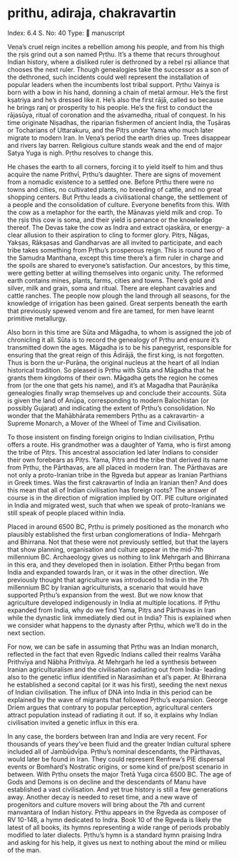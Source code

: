 # prithu, adiraja, chakravartin

Index: 6.4
S. No: 40
Type: 📑 manuscript

Veṇa’s cruel reign incites a rebellion among his people, and from his thigh the ṛṣis grind out a son named Pṛthu. It’s a theme that recurs throughout Indian history, where a disliked ruler is dethroned by a rebel ṛṣi alliance that chooses the next ruler. Though genealogies take the successor as a son of the dethroned, such incidents could well represent the installation of popular leaders when the incumbents lost tribal support. Pṛthu Vainya is born with a bow in his hand, donning a chain of metal armour. He’s the first kṣatriya and he’s dressed like it. He’s also the first rājā, called so because he brings ranj or prosperity to his people. He’s the first to conduct the rājasūya, ritual of coronation and the aśvamedha, ritual of conquest. In his time originate Niṣadhas, the riparian fishermen of ancient India, the Tuṣāras or Tocharians of Uttarakuru, and the Pitṛs under Yama who much later migrate to modern Iran. In Veṇa’s period the earth dries up. Trees disappear and rivers lay barren. Religious culture stands weak and the end of major Satya Yuga is nigh. Pṛthu resolves to change this.

He chases the earth to all corners, forcing it to yield itself to him and thus acquire the name Prithvī, Pṛthu’s daughter. There are signs of movement from a nomadic existence to a settled one. Before Pṛthu there were no towns and cities, no cultivated plants, no breeding of cattle, and no great shopping centers. But Pṛthu leads a civilisational change, the settlement of a people and the consolidation of culture. Everyone benefits from this. With the cow as a metaphor for the earth, the Mānavas yield milk and crop. To the ṛṣis this cow is soma, and their yield is penance or the knowledge thereof. The Devas take the cow as Indra and extract ojaskāra, or energy- a clear allusion to their aspiration to cling to former glory. Pitṛs, Nāgas, Yakṣas, Rākṣasas and Gandharvas are all invited to participate, and each tribe takes something from Pṛthu’s prosperous reign. This is round two of the Samudra Manthana, except this time there’s a firm ruler in charge and the spoils are shared to everyone’s satisfaction. Our ancestors, by this time, were getting better at willing themselves into organic unity. The reformed earth contains mines, plants, farms, cities and towns. There’s gold and silver, milk and grain, soma and ritual. There are elephant cavalries and cattle ranches. The people now plough the land through all seasons, for the knowledge of irrigation has been gained. Great serpents beneath the earth that previously spewed venom and fire are tamed, for men have learnt primitive metallurgy.

Also born in this time are Sūta and Māgadha, to whom is assigned the job of chronicling it all. Sūta is to record the genealogy of Pṛthu and ensure it’s transmitted down the ages. Māgadha is to be his panegyrist, responsible for ensuring that the great reign of this Ādirājā, the first king, is not forgotten. Thus is born the ur-Purāṇa, the original nucleus at the heart of all Indian historical tradition. So pleased is Pṛthu with Sūta and Māgadha that he grants them kingdoms of their own. Māgadha gets the region he comes from (or the one that gets his name), and it’s at Magadha that Paurāṇika genealogies finally wrap themselves up and conclude their accounts. Sūta is given the land of Anūpa, corresponding to modern Balochistan (or possibly Gujarat) and indicating the extent of Pṛthu’s consolidation. No wonder that the Mahābhārata remembers Pṛthu as a cakravartin- a Supreme Monarch, a Mover of the Wheel of Time and Civilisation.

To those insistent on finding foreign origins to Indian civilisation, Pṛthu offers a route. His grandmother was a daughter of Yama, who is first among the tribe of Pitṛs. This ancestral association led later Indians to consider their own forebears as Pitṛs. Yama, Pitṛs and the tribe that derived its name from Pṛthu, the Pārthavas, are all placed in modern Iran. The Pārthavas are not only a proto-Iranian tribe in the Ṛgveda but appear as Iranian Parthians in Greek times. Was the first cakravartin of India an Iranian then? And does this mean that all of Indian civilisation has foreign roots? The answer of course is in the direction of migration implied by OIT. PIE culture originated in India and migrated west, such that when we speak of proto-Iranians we still speak of people placed within India.

Placed in around 6500 BC, Pṛthu is primely positioned as the monarch who plausibly established the first urban conglomerations of India- Mehrgarh and Bhirrana. Not that these were not previously settled, but that the layers that show planning, organisation and culture appear in the mid-7th millennium BC. Archaeology gives us nothing to link Mehrgarh and Bhirrana in this era, and they developed then in isolation. Either Pṛthu began from India and expanded towards Iran, or it was in the other direction. We previously thought that agriculture was introduced to India in the 7th millennium BC by Iranian agriculturists, a scenario that would have supported Pṛthu’s expansion from the west. But we now know that agriculture developed indigenously in India at multiple locations. If Pṛthu expanded from India, why do we find Yama, Pitṛs and Pārthavas in Iran while the dynastic link immediately died out in India? This is explained when we consider what happens to the dynasty after Pṛthu, which we’ll do in the next section.

For now, we can be safe in assuming that Pṛthu was an Indian monarch, reflected in the fact that even Ṛgvedic Indians called their realms Varāha Prithvīya and Nābha Prithvīya. At Mehrgarh he led a synthesis between Iranian agriculturalism and the civilisation radiating out from India- leading also to the genetic influx identified in Narasimhan et al’s paper. At Bhirrana he established a second capital (or it was his first), seeding the next nexus of Indian civilisation. The influx of DNA into India in this period can be explained by the wave of migrants that followed Pṛthu’s expansion. George Driem argues that contrary to popular perception, agricultural centers attract population instead of radiating it out. If so, it explains why Indian civilisation invited a genetic influx in this era.

In any case, the borders between Iran and India are very recent. For thousands of years they’ve been fluid and the greater Indian cultural sphere included all of Jambūdvīpa. Pṛthu’s nominal descendants, the Pārthavas, would later be found in Iran. They could represent Renfrew’s PIE dispersal events or Bomhard’s Nostratic origins, or some kind of pre/post scenario in between. With Pṛthu onsets the major Tretā Yuga circa 6500 BC. The age of Gods and Demons is on decline and the descendants of Manu have established a vast civilisation. And yet true history is still a few generations away. Another decay is needed to reset time, and a new wave of progenitors and culture movers will bring about the 7th and current manvantara of Indian history. Pṛthu appears in the Ṛgveda as composer of RV 10-148, a hymn dedicated to Indra. Book 10 of the Ṛgveda is likely the latest of all books, its hymns representing a wide range of periods probably modified to later dialects. Pṛthu’s hymn is a standard hymn praising Indra and asking for his help, it gives us next to nothing about the mind or milieu of the man.